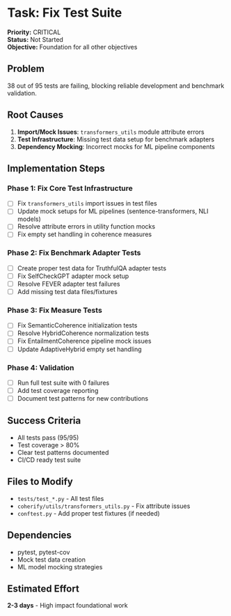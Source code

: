 # Task: Fix Test Suite

**Priority:** CRITICAL  
**Status:** Not Started  
**Objective:** Foundation for all other objectives  

## Problem
38 out of 95 tests are failing, blocking reliable development and benchmark validation.

## Root Causes
1. **Import/Mock Issues**: `transformers_utils` module attribute errors
2. **Test Infrastructure**: Missing test data setup for benchmark adapters  
3. **Dependency Mocking**: Incorrect mocks for ML pipeline components

## Implementation Steps

### Phase 1: Fix Core Test Infrastructure
- [ ] Fix `transformers_utils` import issues in test files
- [ ] Update mock setups for ML pipelines (sentence-transformers, NLI models)
- [ ] Resolve attribute errors in utility function mocks
- [ ] Fix empty set handling in coherence measures

### Phase 2: Fix Benchmark Adapter Tests  
- [ ] Create proper test data for TruthfulQA adapter tests
- [ ] Fix SelfCheckGPT adapter mock setup
- [ ] Resolve FEVER adapter test failures
- [ ] Add missing test data files/fixtures

### Phase 3: Fix Measure Tests
- [ ] Fix SemanticCoherence initialization tests
- [ ] Resolve HybridCoherence normalization tests  
- [ ] Fix EntailmentCoherence pipeline mock issues
- [ ] Update AdaptiveHybrid empty set handling

### Phase 4: Validation
- [ ] Run full test suite with 0 failures
- [ ] Add test coverage reporting
- [ ] Document test patterns for new contributions

## Success Criteria
- All tests pass (95/95)
- Test coverage > 80%
- Clear test patterns documented
- CI/CD ready test suite

## Files to Modify
- `tests/test_*.py` - All test files
- `coherify/utils/transformers_utils.py` - Fix attribute issues
- `conftest.py` - Add proper test fixtures (if needed)

## Dependencies
- pytest, pytest-cov
- Mock test data creation
- ML model mocking strategies

## Estimated Effort
**2-3 days** - High impact foundational work